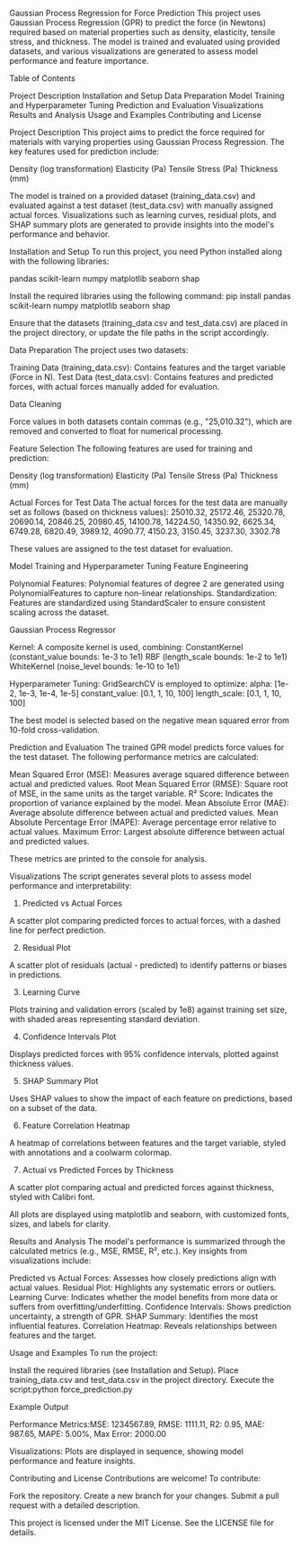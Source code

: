 Gaussian Process Regression for Force Prediction
This project uses Gaussian Process Regression (GPR) to predict the force (in Newtons) required based on material properties such as density, elasticity, tensile stress, and thickness. The model is trained and evaluated using provided datasets, and various visualizations are generated to assess model performance and feature importance.

Table of Contents

Project Description
Installation and Setup
Data Preparation
Model Training and Hyperparameter Tuning
Prediction and Evaluation
Visualizations
Results and Analysis
Usage and Examples
Contributing and License


Project Description
This project aims to predict the force required for materials with varying properties using Gaussian Process Regression. The key features used for prediction include:

Density (log transformation)
Elasticity (Pa)
Tensile Stress (Pa)
Thickness (mm)

The model is trained on a provided dataset (training_data.csv) and evaluated against a test dataset (test_data.csv) with manually assigned actual forces. Visualizations such as learning curves, residual plots, and SHAP summary plots are generated to provide insights into the model's performance and behavior.

Installation and Setup
To run this project, you need Python installed along with the following libraries:

pandas
scikit-learn
numpy
matplotlib
seaborn
shap

Install the required libraries using the following command:
pip install pandas scikit-learn numpy matplotlib seaborn shap

Ensure that the datasets (training_data.csv and test_data.csv) are placed in the project directory, or update the file paths in the script accordingly.

Data Preparation
The project uses two datasets:

Training Data (training_data.csv): Contains features and the target variable (Force in N).
Test Data (test_data.csv): Contains features and predicted forces, with actual forces manually added for evaluation.

Data Cleaning

Force values in both datasets contain commas (e.g., "25,010.32"), which are removed and converted to float for numerical processing.

Feature Selection
The following features are used for training and prediction:

Density (log transformation)
Elasticity (Pa)
Tensile Stress (Pa)
Thickness (mm)

Actual Forces for Test Data
The actual forces for the test data are manually set as follows (based on thickness values):
25010.32, 25172.46, 25320.78, 20690.14, 20846.25, 20980.45,
14100.78, 14224.50, 14350.92, 6625.34, 6749.28, 6820.49,
3989.12, 4090.77, 4150.23, 3150.45, 3237.30, 3302.78

These values are assigned to the test dataset for evaluation.

Model Training and Hyperparameter Tuning
Feature Engineering

Polynomial Features: Polynomial features of degree 2 are generated using PolynomialFeatures to capture non-linear relationships.
Standardization: Features are standardized using StandardScaler to ensure consistent scaling across the dataset.

Gaussian Process Regressor

Kernel: A composite kernel is used, combining:
ConstantKernel (constant_value bounds: 1e-3 to 1e1)
RBF (length_scale bounds: 1e-2 to 1e1)
WhiteKernel (noise_level bounds: 1e-10 to 1e1)


Hyperparameter Tuning: GridSearchCV is employed to optimize:
alpha: [1e-2, 1e-3, 1e-4, 1e-5]
constant_value: [0.1, 1, 10, 100]
length_scale: [0.1, 1, 10, 100]


The best model is selected based on the negative mean squared error from 10-fold cross-validation.


Prediction and Evaluation
The trained GPR model predicts force values for the test dataset. The following performance metrics are calculated:

Mean Squared Error (MSE): Measures average squared difference between actual and predicted values.
Root Mean Squared Error (RMSE): Square root of MSE, in the same units as the target variable.
R² Score: Indicates the proportion of variance explained by the model.
Mean Absolute Error (MAE): Average absolute difference between actual and predicted values.
Mean Absolute Percentage Error (MAPE): Average percentage error relative to actual values.
Maximum Error: Largest absolute difference between actual and predicted values.

These metrics are printed to the console for analysis.

Visualizations
The script generates several plots to assess model performance and interpretability:
1. Predicted vs Actual Forces

A scatter plot comparing predicted forces to actual forces, with a dashed line for perfect prediction.

2. Residual Plot

A scatter plot of residuals (actual - predicted) to identify patterns or biases in predictions.

3. Learning Curve

Plots training and validation errors (scaled by 1e8) against training set size, with shaded areas representing standard deviation.

4. Confidence Intervals Plot

Displays predicted forces with 95% confidence intervals, plotted against thickness values.

5. SHAP Summary Plot

Uses SHAP values to show the impact of each feature on predictions, based on a subset of the data.

6. Feature Correlation Heatmap

A heatmap of correlations between features and the target variable, styled with annotations and a coolwarm colormap.

7. Actual vs Predicted Forces by Thickness

A scatter plot comparing actual and predicted forces against thickness, styled with Calibri font.

All plots are displayed using matplotlib and seaborn, with customized fonts, sizes, and labels for clarity.

Results and Analysis
The model's performance is summarized through the calculated metrics (e.g., MSE, RMSE, R², etc.). Key insights from visualizations include:

Predicted vs Actual Forces: Assesses how closely predictions align with actual values.
Residual Plot: Highlights any systematic errors or outliers.
Learning Curve: Indicates whether the model benefits from more data or suffers from overfitting/underfitting.
Confidence Intervals: Shows prediction uncertainty, a strength of GPR.
SHAP Summary: Identifies the most influential features.
Correlation Heatmap: Reveals relationships between features and the target.


Usage and Examples
To run the project:

Install the required libraries (see Installation and Setup).
Place training_data.csv and test_data.csv in the project directory.
Execute the script:python force_prediction.py



Example Output

Performance Metrics:MSE: 1234567.89, RMSE: 1111.11, R2: 0.95, MAE: 987.65, MAPE: 5.00%, Max Error: 2000.00


Visualizations: Plots are displayed in sequence, showing model performance and feature insights.


Contributing and License
Contributions are welcome! To contribute:

Fork the repository.
Create a new branch for your changes.
Submit a pull request with a detailed description.

This project is licensed under the MIT License. See the LICENSE file for details.
